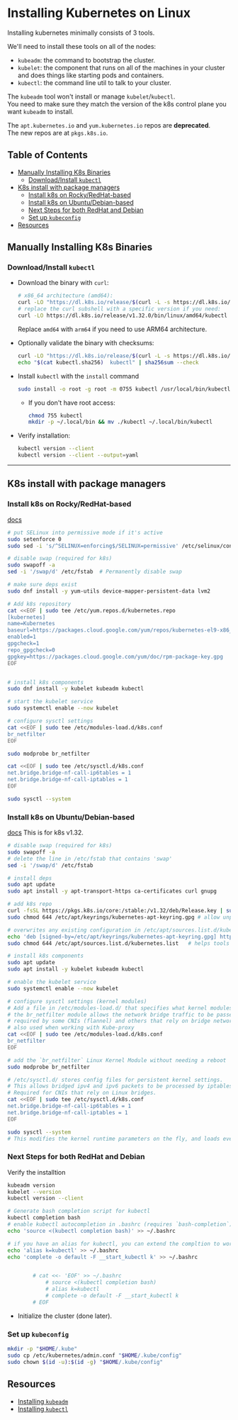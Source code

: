 # Installing Kubernetes on Linux


Installing kubernetes minimally consists of 3 tools.  

We'll need to install these tools on all of the nodes:
* `kubeadm`: the command to bootstrap the cluster.
* `kubelet`: the component that runs on all of the machines in your cluster and does 
  things like starting pods and containers.
* `kubectl`: the command line util to talk to your cluster.

The `kubeadm` tool won't install or manage `kubelet`/`kubectl`.  
You need to make sure they match the version of the k8s control plane you want
`kubeadm` to install.  

The `apt.kubernetes.io` and `yum.kubernetes.io` repos are **deprecated**.  
The new repos are at `pkgs.k8s.io`.  

## Table of Contents
* [Manually Installing K8s Binaries](#manually-installing-k8s-binaries) 
    * [Download/Install `kubectl`](#downloadinstall-kubectl) 
* [K8s install with package managers](#k8s-install-with-package-managers) 
    * [Install k8s on Rocky/RedHat-based](#install-k8s-on-rockyredhat-based) 
    * [Install k8s on Ubuntu/Debian-based](#install-k8s-on-ubuntudebian-based) 
    * [Next Steps for both RedHat and Debian](#next-steps-for-both-redhat-and-debian) 
    * [Set up `kubeconfig`](#set-up-kubeconfig) 
* [Resources](#resources) 


## Manually Installing K8s Binaries

### Download/Install `kubectl`
* Download the binary with `curl`:
  ```bash
  # x86_64 architecture (amd64):
  curl -LO "https://dl.k8s.io/release/$(curl -L -s https://dl.k8s.io/release/stable.txt)/bin/linux/amd64/kubectl"
  # replace the curl subshell with a specific version if you need:
  curl -LO https://dl.k8s.io/release/v1.32.0/bin/linux/amd64/kubectl
  ```
  Replace `amd64` with `arm64` if you need to use ARM64 architecture.  

* Optionally validate the binary with checksums:
  ```bash
  curl -LO "https://dl.k8s.io/release/$(curl -L -s https://dl.k8s.io/release/stable.txt)/bin/linux/amd64/kubectl.sha256"
  echo "$(cat kubectl.sha256)  kubectl" | sha256sum --check
  ```

* Install `kubectl` with the `install` command
  ```bash
  sudo install -o root -g root -m 0755 kubectl /usr/local/bin/kubectl
  ```
    * If you don't have root access:
      ```bash
      chmod 755 kubectl
      mkdir -p ~/.local/bin && mv ./kubectl ~/.local/bin/kubectl
      ```

* Verify installation:
  ```bash
  kubectl version --client
  kubectl version --client --output=yaml
  ```

---



## K8s install with package managers

### Install k8s on Rocky/RedHat-based
[docs](https://kubernetes.io/docs/tasks/tools/install-kubectl-linux/#install-using-native-package-management)
```bash
# put SELinux into permissive mode if it's active
sudo setenforce 0
sudo sed -i 's/^SELINUX=enforcing$/SELINUX=permissive' /etc/selinux/config

# disable swap (required for k8s)
sudo swapoff -a
sed -i '/swap/d' /etc/fstab  # Permanently disable swap

# make sure deps exist
sudo dnf install -y yum-utils device-mapper-persistent-data lvm2

# Add k8s repository
cat <<EOF | sudo tee /etc/yum.repos.d/kubernetes.repo
[kubernetes]
name=Kubernetes
baseurl=https://packages.cloud.google.com/yum/repos/kubernetes-el9-x86_64
enabled=1
gpgcheck=1
repo_gpgcheck=0
gpgkey=https://packages.cloud.google.com/yum/doc/rpm-package-key.gpg
EOF


# install k8s components
sudo dnf install -y kubelet kubeadm kubectl

# start the kubelet service
sudo systemctl enable --now kubelet

# configure sysctl settings
cat <<EOF | sudo tee /etc/modules-load.d/k8s.conf
br_netfilter
EOF

sudo modprobe br_netfilter

cat <<EOF | sudo tee /etc/sysctl.d/k8s.conf
net.bridge.bridge-nf-call-ip6tables = 1
net.bridge.bridge-nf-call-iptables = 1
EOF

sudo sysctl --system
```

### Install k8s on Ubuntu/Debian-based
[docs](https://kubernetes.io/docs/tasks/tools/install-kubectl-linux/#install-using-native-package-management)
This is for k8s v1.32.  
```bash
# disable swap (required for k8s)
sudo swapoff -a
# delete the line in /etc/fstab that contains 'swap'
sed -i '/swap/d' /etc/fstab

# install deps
sudo apt update
sudo apt install -y apt-transport-https ca-certificates curl gnupg

# add k8s repo
curl -fsSL https://pkgs.k8s.io/core:/stable:/v1.32/deb/Release.key | sudo gpg --dearmor -o /etc/apt/keyrings/kubernetes-apt-keyring.gpg
sudo chmod 644 /etc/apt/keyrings/kubernetes-apt-keyring.gpg # allow unprivileged APT programs to read this keyring

# overwrites any existing configuration in /etc/apt/sources.list.d/kubernetes.list
echo 'deb [signed-by=/etc/apt/keyrings/kubernetes-apt-keyring.gpg] https://pkgs.k8s.io/core:/stable:/v1.32/deb/ /' | sudo tee /etc/apt/sources.list.d/kubernetes.list
sudo chmod 644 /etc/apt/sources.list.d/kubernetes.list   # helps tools such as command-not-found to work correctly

# install k8s components
sudo apt update
sudo apt install -y kubelet kubeadm kubectl

# enable the kubelet service
sudo systemctl enable --now kubelet

# configure sysctl settings (kernel modules)  
# Add a file in /etc/modules-load.d/ that specifies what kernel modules k8s needs 
# the br_netfilter module allows the network bridge traffic to be passed through iptables.
# required by some CNIs (flannel) and others that rely on bridge networking
# also used when working with Kube-proxy
cat <<EOF | sudo tee /etc/modules-load.d/k8s.conf
br_netfilter
EOF

# add the `br_netfilter` Linux Kernel Module without needing a reboot
sudo modprobe br_netfilter

# /etc/sysctl.d/ stores config files for persistent kernel settings.  
# This allows bridged ipv4 and ipv6 packets to be processed by iptables.  
# Required for CNIs that rely on Linux bridges. 
cat <<EOF | sudo tee /etc/sysctl.d/k8s.conf
net.bridge.bridge-nf-call-ip6tables = 1
net.bridge.bridge-nf-call-iptables = 1
EOF

sudo sysctl --system
# This modifies the kernel runtime parameters on the fly, and loads everything in the sysctl.d/*.conf files
```

### Next Steps for both RedHat and Debian
Verify the installtion
```bash
kubeadm version
kubelet --version
kubectl version --client

# Generate bash completion script for kubectl 
kubectl completion bash
# enable kubectl autocompletion in .bashrc (requires `bash-completion`)
echo 'source <(kubectl completion bash)' >> ~/.bashrc

# if you have an alias for kubectl, you can extend the compltion to work with the alias
echo 'alias k=kubectl' >> ~/.bashrc
echo 'complete -o default -F __start_kubectl k' >> ~/.bashrc


	    # cat <<- 'EOF' >> ~/.bashrc
            # source <(kubectl completion bash)
            # alias k=kubectl
            # complete -o default -F __start_kubectl k
		# EOF

```



* Initialize the cluster (done later).  
### Set up `kubeconfig`
```bash
mkdir -p "$HOME/.kube"
sudo cp /etc/kubernetes/admin.conf "$HOME/.kube/config"
sudo chown $(id -u):$(id -g) "$HOME/.kube/config"
```


## Resources
* [Installing `kubeadm`](https://kubernetes.io/docs/setup/production-environment/tools/kubeadm/install-kubeadm/)
* [Installing `kubectl`](https://kubernetes.io/docs/tasks/tools/install-kubectl-linux/#install-using-native-package-management)

